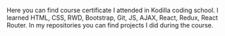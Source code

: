 Here you can find course certificate I attended in Kodilla coding school. 
I learned HTML, CSS, RWD, Bootstrap, Git, JS,  AJAX, React, Redux, React Router.
In my repositories you can find projects I did during the course.
